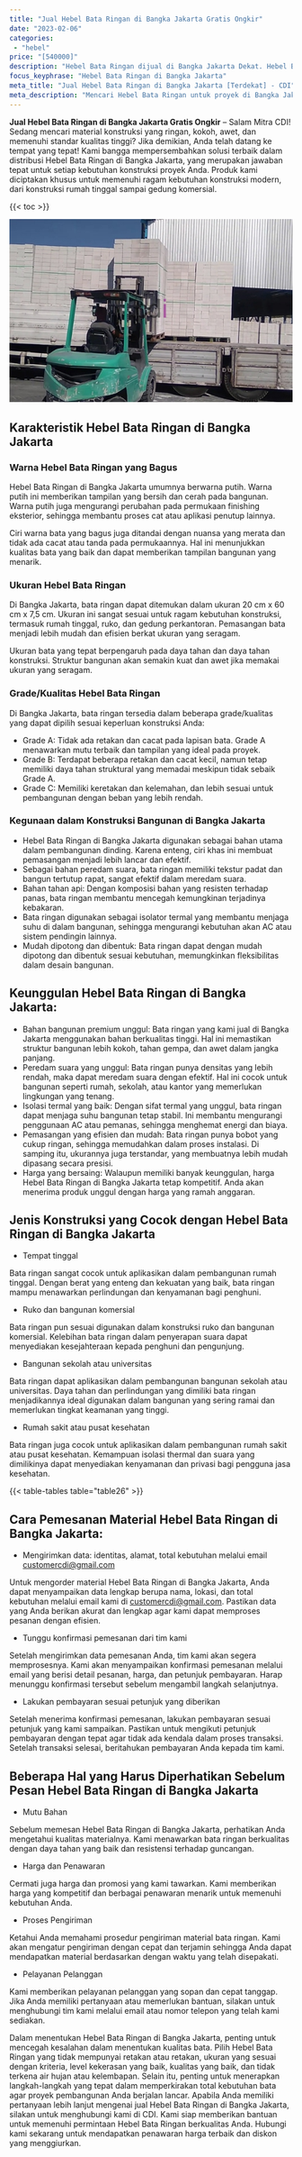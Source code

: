```yaml
---
title: "Jual Hebel Bata Ringan di Bangka Jakarta Gratis Ongkir"
date: "2023-02-06"
categories:
 - "hebel"
price: "[540000]"
description: "Hebel Bata Ringan dijual di Bangka Jakarta Dekat. Hebel Bata Ringan ini sering dipakai dalam proyek pembangunan sebagai material dinding yang tahan lama dan awet. Hubungi kami untuk informasi lebih lanjut."
focus_keyphrase: "Hebel Bata Ringan di Bangka Jakarta"
meta_title: "Jual Hebel Bata Ringan di Bangka Jakarta [Terdekat] - CDI"
meta_description: "Mencari Hebel Bata Ringan untuk proyek di Bangka Jakarta? Kami menawarkan Hebel Bata Ringan berkualitas untuk material dinding. Dapatkan penawaran terbaik sekarang."
---
```


**Jual Hebel Bata Ringan di Bangka Jakarta Gratis Ongkir** – Salam Mitra CDI! Sedang mencari material konstruksi yang ringan, kokoh, awet, dan memenuhi standar kualitas tinggi? Jika demikian, Anda telah datang ke tempat yang tepat! Kami bangga mempersembahkan solusi terbaik dalam distribusi Hebel Bata Ringan di Bangka Jakarta, yang merupakan jawaban tepat untuk setiap kebutuhan konstruksi proyek Anda. Produk kami diciptakan khusus untuk memenuhi ragam kebutuhan konstruksi modern, dari konstruksi rumah tinggal sampai gedung komersial.

{{< toc >}}

![Jual Hebel Bata Ringan di Bangka Jakarta Gratis Ongkir](/images/hebel/hebel-bataringan-18.jpg)

## Karakteristik Hebel Bata Ringan di Bangka Jakarta

### Warna Hebel Bata Ringan yang Bagus

Hebel Bata Ringan di Bangka Jakarta umumnya berwarna putih. Warna putih ini memberikan tampilan yang bersih dan cerah pada bangunan. Warna putih juga mengurangi perubahan pada permukaan finishing eksterior, sehingga membantu proses cat atau aplikasi penutup lainnya.

Ciri warna bata yang bagus juga ditandai dengan nuansa yang merata dan tidak ada cacat atau tanda pada permukaannya. Hal ini menunjukkan kualitas bata yang baik dan dapat memberikan tampilan bangunan yang menarik.

### Ukuran Hebel Bata Ringan

Di Bangka Jakarta, bata ringan dapat ditemukan dalam ukuran 20 cm x 60 cm x 7,5 cm. Ukuran ini sangat sesuai untuk ragam kebutuhan konstruksi, termasuk rumah tinggal, ruko, dan gedung perkantoran. Pemasangan bata menjadi lebih mudah dan efisien berkat ukuran yang seragam.

Ukuran bata yang tepat berpengaruh pada daya tahan dan daya tahan konstruksi. Struktur bangunan akan semakin kuat dan awet jika memakai ukuran yang seragam.

### Grade/Kualitas Hebel Bata Ringan

Di Bangka Jakarta, bata ringan tersedia dalam beberapa grade/kualitas yang dapat dipilih sesuai keperluan konstruksi Anda:

*   Grade A: Tidak ada retakan dan cacat pada lapisan bata. Grade A menawarkan mutu terbaik dan tampilan yang ideal pada proyek.
*   Grade B: Terdapat beberapa retakan dan cacat kecil, namun tetap memiliki daya tahan struktural yang memadai meskipun tidak sebaik Grade A.
*   Grade C: Memiliki keretakan dan kelemahan, dan lebih sesuai untuk pembangunan dengan beban yang lebih rendah.

### Kegunaan dalam Konstruksi Bangunan di Bangka Jakarta

*   Hebel Bata Ringan di Bangka Jakarta digunakan sebagai bahan utama dalam pembangunan dinding. Karena enteng, ciri khas ini membuat pemasangan menjadi lebih lancar dan efektif.
*   Sebagai bahan peredam suara, bata ringan memiliki tekstur padat dan bangun tertutup rapat, sangat efektif dalam meredam suara.
*   Bahan tahan api: Dengan komposisi bahan yang resisten terhadap panas, bata ringan membantu mencegah kemungkinan terjadinya kebakaran.
*   Bata ringan digunakan sebagai isolator termal yang membantu menjaga suhu di dalam bangunan, sehingga mengurangi kebutuhan akan AC atau sistem pendingin lainnya.
*   Mudah dipotong dan dibentuk: Bata ringan dapat dengan mudah dipotong dan dibentuk sesuai kebutuhan, memungkinkan fleksibilitas dalam desain bangunan.

## Keunggulan Hebel Bata Ringan di Bangka Jakarta:

*   Bahan bangunan premium unggul: Bata ringan yang kami jual di Bangka Jakarta menggunakan bahan berkualitas tinggi. Hal ini memastikan struktur bangunan lebih kokoh, tahan gempa, dan awet dalam jangka panjang.
*   Peredam suara yang unggul: Bata ringan punya densitas yang lebih rendah, maka dapat meredam suara dengan efektif. Hal ini cocok untuk bangunan seperti rumah, sekolah, atau kantor yang memerlukan lingkungan yang tenang.
*   Isolasi termal yang baik: Dengan sifat termal yang unggul, bata ringan dapat menjaga suhu bangunan tetap stabil. Ini membantu mengurangi penggunaan AC atau pemanas, sehingga menghemat energi dan biaya.
*   Pemasangan yang efisien dan mudah: Bata ringan punya bobot yang cukup ringan, sehingga memudahkan dalam proses instalasi. Di samping itu, ukurannya juga terstandar, yang membuatnya lebih mudah dipasang secara presisi.
*   Harga yang bersaing: Walaupun memiliki banyak keunggulan, harga Hebel Bata Ringan di Bangka Jakarta tetap kompetitif. Anda akan menerima produk unggul dengan harga yang ramah anggaran.

## Jenis Konstruksi yang Cocok dengan Hebel Bata Ringan di Bangka Jakarta

*   Tempat tinggal

Bata ringan sangat cocok untuk aplikasikan dalam pembangunan rumah tinggal. Dengan berat yang enteng dan kekuatan yang baik, bata ringan mampu menawarkan perlindungan dan kenyamanan bagi penghuni.
*   Ruko dan bangunan komersial

Bata ringan pun sesuai digunakan dalam konstruksi ruko dan bangunan komersial. Kelebihan bata ringan dalam penyerapan suara dapat menyediakan kesejahteraan kepada penghuni dan pengunjung.
*   Bangunan sekolah atau universitas

Bata ringan dapat aplikasikan dalam pembangunan bangunan sekolah atau universitas. Daya tahan dan perlindungan yang dimiliki bata ringan menjadikannya ideal digunakan dalam bangunan yang sering ramai dan memerlukan tingkat keamanan yang tinggi.
*   Rumah sakit atau pusat kesehatan

Bata ringan juga cocok untuk aplikasikan dalam pembangunan rumah sakit atau pusat kesehatan. Kemampuan isolasi thermal dan suara yang dimilikinya dapat menyediakan kenyamanan dan privasi bagi pengguna jasa kesehatan.

{{< table-tables table="table26" >}}

## Cara Pemesanan Material Hebel Bata Ringan di Bangka Jakarta:

*   Mengirimkan data: identitas, alamat, total kebutuhan melalui email customercdi@gmail.com

Untuk mengorder material Hebel Bata Ringan di Bangka Jakarta, Anda dapat menyampaikan data lengkap berupa nama, lokasi, dan total kebutuhan melalui email kami di customercdi@gmail.com. Pastikan data yang Anda berikan akurat dan lengkap agar kami dapat memproses pesanan dengan efisien.
*   Tunggu konfirmasi pemesanan dari tim kami

Setelah mengirimkan data pemesanan Anda, tim kami akan segera memprosesnya. Kami akan menyampaikan konfirmasi pemesanan melalui email yang berisi detail pesanan, harga, dan petunjuk pembayaran. Harap menunggu konfirmasi tersebut sebelum mengambil langkah selanjutnya.
*   Lakukan pembayaran sesuai petunjuk yang diberikan

Setelah menerima konfirmasi pemesanan, lakukan pembayaran sesuai petunjuk yang kami sampaikan. Pastikan untuk mengikuti petunjuk pembayaran dengan tepat agar tidak ada kendala dalam proses transaksi. Setelah transaksi selesai, beritahukan pembayaran Anda kepada tim kami.

## Beberapa Hal yang Harus Diperhatikan Sebelum Pesan Hebel Bata Ringan di Bangka Jakarta

*   Mutu Bahan

Sebelum memesan Hebel Bata Ringan di Bangka Jakarta, perhatikan Anda mengetahui kualitas materialnya. Kami menawarkan bata ringan berkualitas dengan daya tahan yang baik dan resistensi terhadap guncangan.
*   Harga dan Penawaran

Cermati juga harga dan promosi yang kami tawarkan. Kami memberikan harga yang kompetitif dan berbagai penawaran menarik untuk memenuhi kebutuhan Anda.
*   Proses Pengiriman

Ketahui Anda memahami prosedur pengiriman material bata ringan. Kami akan mengatur pengiriman dengan cepat dan terjamin sehingga Anda dapat mendapatkan material berdasarkan dengan waktu yang telah disepakati.
*   Pelayanan Pelanggan

Kami memberikan pelayanan pelanggan yang sopan dan cepat tanggap. Jika Anda memiliki pertanyaan atau memerlukan bantuan, silakan untuk menghubungi tim kami melalui email atau nomor telepon yang telah kami sediakan.

Dalam menentukan Hebel Bata Ringan di Bangka Jakarta, penting untuk mencegah kesalahan dalam menentukan kualitas bata. Pilih Hebel Bata Ringan yang tidak mempunyai retakan atau retakan, ukuran yang sesuai dengan kriteria, level kekerasan yang baik, kualitas yang baik, dan tidak terkena air hujan atau kelembapan. Selain itu, penting untuk menerapkan langkah-langkah yang tepat dalam memperkirakan total kebutuhan bata agar proyek pembangunan Anda berjalan lancar. Apabila Anda memiliki pertanyaan lebih lanjut mengenai jual Hebel Bata Ringan di Bangka Jakarta, silakan untuk menghubungi kami di CDI. Kami siap memberikan bantuan untuk memenuhi permintaan Hebel Bata Ringan berkualitas Anda. Hubungi kami sekarang untuk mendapatkan penawaran harga terbaik dan diskon yang menggiurkan.